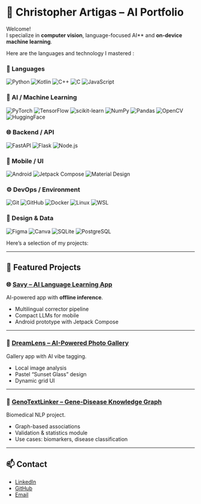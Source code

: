 <link rel="icon" type="image/x-icon" href="/favicon.ico">

# 🧠 Christopher Artigas – AI Portfolio

Welcome!  
I specialize in **computer vision**, language-focused AI** and **on-device machine learning**.  

Here are the languages and technology I mastered :

### 🚀 Languages  
![Python](https://img.shields.io/badge/Python-3776AB?logo=python&logoColor=white)
![Kotlin](https://img.shields.io/badge/Kotlin-7F52FF?logo=kotlin&logoColor=white)
![C++](https://img.shields.io/badge/C++-00599C?logo=cplusplus&logoColor=white)
![C](https://img.shields.io/badge/C-00599C?logo=c&logoColor=white)
![JavaScript](https://img.shields.io/badge/JavaScript-F7DF1E?logo=javascript&logoColor=black)

### 🧠 AI / Machine Learning  
![PyTorch](https://img.shields.io/badge/PyTorch-EE4C2C?logo=pytorch&logoColor=white)
![TensorFlow](https://img.shields.io/badge/TensorFlow-FF6F00?logo=tensorflow&logoColor=white)
![scikit-learn](https://img.shields.io/badge/scikit--learn-F7931E?logo=scikit-learn&logoColor=white)
![NumPy](https://img.shields.io/badge/Numpy-013243?logo=numpy&logoColor=white)
![Pandas](https://img.shields.io/badge/Pandas-150458?logo=pandas&logoColor=white)
![OpenCV](https://img.shields.io/badge/OpenCV-5C3EE8?logo=opencv&logoColor=white)
![HuggingFace](https://img.shields.io/badge/Hugging%20Face-FFD21E?logo=huggingface&logoColor=black)

### 🌐 Backend / API  
![FastAPI](https://img.shields.io/badge/FastAPI-009688?logo=fastapi&logoColor=white)
![Flask](https://img.shields.io/badge/Flask-000000?logo=flask&logoColor=white)
![Node.js](https://img.shields.io/badge/Node.js-339933?logo=node.js&logoColor=white)

### 📱 Mobile / UI  
![Android](https://img.shields.io/badge/Android-3DDC84?logo=android&logoColor=white)
![Jetpack Compose](https://img.shields.io/badge/Jetpack%20Compose-4285F4?logo=jetpackcompose&logoColor=white)
![Material Design](https://img.shields.io/badge/Material%20Design-757575?logo=materialdesign&logoColor=white)

### ⚙️ DevOps / Environment  
![Git](https://img.shields.io/badge/Git-F05032?logo=git&logoColor=white)
![GitHub](https://img.shields.io/badge/GitHub-181717?logo=github&logoColor=white)
![Docker](https://img.shields.io/badge/Docker-2496ED?logo=docker&logoColor=white)
![Linux](https://img.shields.io/badge/Linux-FCC624?logo=linux&logoColor=black)
![WSL](https://img.shields.io/badge/WSL-0A97F5?logo=windows&logoColor=white)

### 🎨 Design & Data  
![Figma](https://img.shields.io/badge/Figma-F24E1E?logo=figma&logoColor=white)
![Canva](https://img.shields.io/badge/Canva-00C4CC?logo=canva&logoColor=white)
![SQLite](https://img.shields.io/badge/SQLite-003B57?logo=sqlite&logoColor=white)
![PostgreSQL](https://img.shields.io/badge/PostgreSQL-4169E1?logo=postgresql&logoColor=white)

Here’s a selection of my projects:

---

## 🚀 Featured Projects

### 🌐 [Savy – AI Language Learning App](./Savy)
AI-powered app with **offline inference**.  
- Multilingual corrector pipeline  
- Compact LLMs for mobile  
- Android prototype with Jetpack Compose  

---

### 🌅 [DreamLens – AI-Powered Photo Gallery](./DreamLens)
Gallery app with AI vibe tagging.  
- Local image analysis  
- Pastel “Sunset Glass” design  
- Dynamic grid UI  

---

### 🧬 [GenoTextLinker – Gene-Disease Knowledge Graph](./GenoTextLinker)
Biomedical NLP project.  
- Graph-based associations  
- Validation & statistics module  
- Use cases: biomarkers, disease classification  

---

## 📫 Contact
- [LinkedIn](https://www.linkedin.com/in/christopher-artigas-fuentes/)  
- [GitHub](https://github.com/ArtigasChristopher)  
- [Email](mailto:chrisartigas.ai@gmail.com)  
